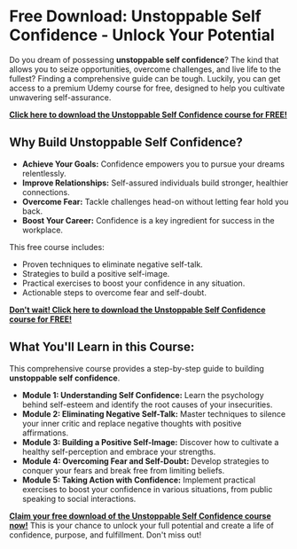# Free Download: Unstoppable Self Confidence - Unlock Your Potential

Do you dream of possessing **unstoppable self confidence**? The kind that allows you to seize opportunities, overcome challenges, and live life to the fullest? Finding a comprehensive guide can be tough. Luckily, you can get access to a premium Udemy course for free, designed to help you cultivate unwavering self-assurance. 

[**Click here to download the Unstoppable Self Confidence course for FREE!**](https://udemywork.com/unstoppable-self-confidence)

## Why Build Unstoppable Self Confidence?

*   **Achieve Your Goals:** Confidence empowers you to pursue your dreams relentlessly.
*   **Improve Relationships:** Self-assured individuals build stronger, healthier connections.
*   **Overcome Fear:** Tackle challenges head-on without letting fear hold you back.
*   **Boost Your Career:** Confidence is a key ingredient for success in the workplace.

This free course includes:
*   Proven techniques to eliminate negative self-talk.
*   Strategies to build a positive self-image.
*   Practical exercises to boost your confidence in any situation.
*   Actionable steps to overcome fear and self-doubt.

[**Don't wait! Click here to download the Unstoppable Self Confidence course for FREE!**](https://udemywork.com/unstoppable-self-confidence)

## What You'll Learn in this Course:

This comprehensive course provides a step-by-step guide to building **unstoppable self confidence**.

*   **Module 1: Understanding Self Confidence:** Learn the psychology behind self-esteem and identify the root causes of your insecurities.
*   **Module 2: Eliminating Negative Self-Talk:** Master techniques to silence your inner critic and replace negative thoughts with positive affirmations.
*   **Module 3: Building a Positive Self-Image:** Discover how to cultivate a healthy self-perception and embrace your strengths.
*   **Module 4: Overcoming Fear and Self-Doubt:** Develop strategies to conquer your fears and break free from limiting beliefs.
*   **Module 5: Taking Action with Confidence:** Implement practical exercises to boost your confidence in various situations, from public speaking to social interactions.

**[Claim your free download of the Unstoppable Self Confidence course now!](https://udemywork.com/unstoppable-self-confidence)** This is your chance to unlock your full potential and create a life of confidence, purpose, and fulfillment. Don't miss out!
